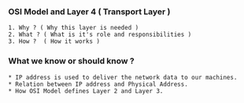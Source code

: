 ### OSI Model and Layer 4 ( Transport Layer )

    1. Why ? ( Why this layer is needed )
    2. What ? ( What is it's role and responsibilities )
    3. How ?  ( How it works )
    
### What we know or should know ?
    * IP address is used to deliver the network data to our machines.
    * Relation between IP address and Physical Address.
    * How OSI Model defines Layer 2 and Layer 3.


